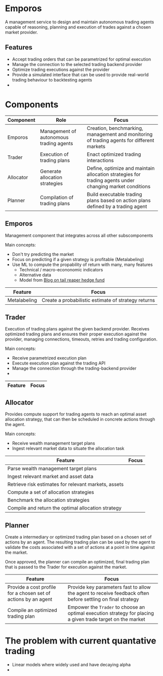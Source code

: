 # Emporos
A management service to design and maintain autonomous trading agents capable of reasoning, planning and execution of trades against a chosen market provider.



## Features
* Accept trading orders that can be parametrized for optimal execution
* Manage the connection to the selected trading backend provider
* Optimize trading executions against the provider
* Provide a simulated interface that can be used to provide real-world trading behaviour to backtesting agents
*  

# Components
Component | Role | Focus
------ | ------- | -----------
Emporos | Management of autonomous trading agents | Creation, benchmarking, management and monitoring of trading agents for different markets 
Trader | Execution of trading plans | Enact optimized trading interactions
Allocator | Generate allocation strategies | Define, optimize and maintain allocation strategies for trading agents under changing market conditions
Planner | Compilation of trading plans | Build executable trading plans based on action plans defined by a trading agent

## Emporos
Management component that integrates across all other subscomponents

Main concepts:
* Don't try predicting the market
* Focus on predicting if a given strategy is profitable (Metalabeling)
* Use ML to compute the propability of return with many, many features
    * Technical / macro-econonomic indicators
    * Alternative data
    * Model from [Blog on tail reaper hedge fund](http://epchan.blogspot.com)

Feature | Focus 
------ | -----------
Metalabeling | Create a probabilistic estimate of strategy returns

## Trader
Execution of trading plans against the given backend provider.
Receives optimized trading plans and ensures their proper execution against the provider, 
managing connections, timeouts, retries and trading configuration.

Main concepts:
* Receive parametrized execution plan
* Execute execution plan against the trading API
* Manage the connection through the trading-backend provider
* 

Feature | Focus 
------ | -----------

## Allocator
Provides compute support for trading agents to reach an optimal asset allocation strategy, that can then be scheduled in concrete actions through the agent. 

Main concepts:
* Receive wealth management target plans
* Ingest relevant market data to situate the allocation task

Feature | Focus 
------ | -----------
Parse wealth management target plans | 
Ingest relevant market and asset data | 
Retrieve risk estimates for relevant markets, assets |
Compute a set of allocation strategies | 
Benchmark the allocation strategies |
Compile and return the optimal allocation strategy |


## Planner 
Create a intermediary or optimized trading plan based on a chosen set of actions by an agent. The resulting trading plan can be used by the agent to validate the costs associated with a set of actions at a point in time against the market. 

Once approved, the planner can compile an optimized, final trading plan that is passed to the Trader for execution against the market.

Feature | Focus 
------ | -----------
Provide a cost profile for a chosen set of actions by an agent | Provide key parameters fast to allow the agent to receive feedback often before settling on final strategy
Compile an optimized trading plan | Empower the `Trader` to choose an optimal execution strategy for placing a given trade target on the market


# The problem with current quantative trading
* Linear models where widely used and have decaying alpha
*
